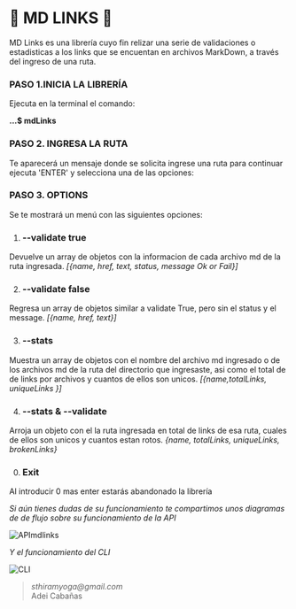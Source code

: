 #  👾 MD LINKS 👾

MD Links es una librería cuyo fin relizar una serie de validaciones o estadisticas a los links que se encuentan en archivos MarkDown, a través del ingreso de una ruta.
### **PASO 1.INICIA LA LIBRERÍA** 
Ejecuta en la terminal el comando:

 **...$ mdLinks**

### **PASO 2. INGRESA LA RUTA**
Te aparecerá un mensaje donde se solicita ingrese una ruta para continuar ejecuta 'ENTER' y selecciona una de las opciones:

### **PASO 3. OPTIONS** 
Se te mostrará un menú con las siguientes opciones:
1. ### --validate true

Devuelve un array de objetos con la informacion de cada archivo md de la ruta ingresada.
*[{name, href, text, status, message Ok or Fail}]*

2. ### --validate false

Regresa un array de objetos similar a validate True, pero sin el status y el message.
*[{name, href, text}]*

3. ### --stats

Muestra un array de objetos con el nombre del archivo md ingresado o de los archivos md de la ruta del directorio que ingresaste, asi como el  total de de links por archivos y cuantos de ellos son unicos. 
*[{name,totalLinks, uniqueLinks }]*

4. ### --stats & --validate

Arroja un objeto con el la ruta ingresada en total de links de esa ruta, cuales de ellos son unicos y cuantos estan rotos. 
*{name, totalLinks, uniqueLinks, brokenLinks}*

0. ### Exit
Al introducir 0 mas enter estarás abandonado la librería
 
 *Si aún tienes dudas de su funcionamiento te compartimos unos diagramas de de flujo sobre su funcionamiento de la API*

![APImdlinks](https://user-images.githubusercontent.com/101679628/200127721-a786dba9-464d-49dc-b760-dcde71d4e3a2.png)

*Y el funcionamiento del CLI*

![CLI](https://user-images.githubusercontent.com/101679628/200131979-2cd302ca-3467-4b39-90b2-66d156627003.png)

 >_sthiramyoga@gmail.com_  
 >Adei Cabañas



